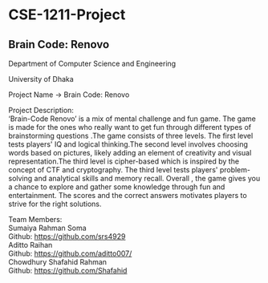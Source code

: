 # CSE-1211-Project
<h2>Brain Code: Renovo</h2>
<p>
  Department of Computer Science and Engineering

University of Dhaka

Project Name -> Brain Code: Renovo

Project Description:<br>
‘Brain-Code Renovo’ is a mix of mental challenge and fun game. The game is made for the ones
who really want to get fun through different types of brainstorming questions .The game
consists of three levels. The first level tests players' IQ and logical thinking.The second level
involves choosing words based on pictures, likely adding an element of creativity and visual
representation.The third level is cipher-based which is inspired by the concept of CTF and
cryptography. The third level tests players' problem-solving and analytical skills and memory
recall. Overall , the game gives you a chance to explore and gather some knowledge through fun
and entertainment. The scores and the correct answers motivates players to strive for the right
solutions.

Team Members:
<br>
Sumaiya Rahman Soma<br>
Github: https://github.com/srs4929
<br>
Aditto Raihan<br>
Github: https://github.com/aditto007/
<br>
Chowdhury Shafahid Rahman<br>
Github: https://github.com/Shafahid
<br>
</p>
